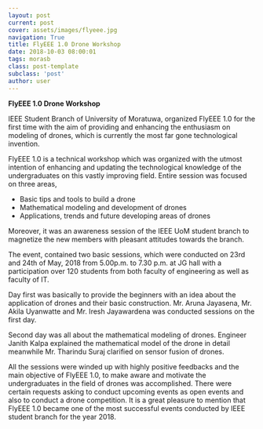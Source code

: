 ```yaml
---
layout: post
current: post
cover: assets/images/flyeee.jpg
navigation: True
title: FlyEEE 1.0 Drone Workshop
date: 2018-10-03 08:00:01
tags: morasb
class: post-template
subclass: 'post'
author: user
---
```

**FlyEEE 1.0 Drone Workshop**

IEEE Student Branch of University of Moratuwa, organized FlyEEE 1.0 for the first time with the aim of providing and enhancing the enthusiasm on modeling of drones, which is currently the most far gone technological invention.

FlyEEE 1.0 is a technical workshop which was organized with the utmost intention of enhancing and updating the technological knowledge of the undergraduates on this vastly improving field. Entire session was focused on three areas, 
- Basic tips and tools to build a drone
- Mathematical modeling and development of drones
- Applications, trends and future developing areas of drones

Moreover, it was an awareness session of the IEEE UoM student branch to magnetize the new members with pleasant attitudes towards the branch.

The event, contained two basic sessions, which were conducted on 23rd and 24th of May, 2018 from 5.00p.m. to 7.30 p.m. at JG hall with a participation over 120 students from both faculty of engineering as well as faculty of IT.

Day first was basically to provide the beginners with an idea about the application of drones and their basic construction. Mr. Aruna Jayasena, Mr. Akila Uyanwatte and Mr. Iresh Jayawardena was conducted sessions on the first day.

Second day was all about the mathematical modeling of drones. Engineer Janith Kalpa explained the mathematical model of the drone in detail meanwhile Mr. Tharindu Suraj clarified  on sensor fusion of drones.
        
All the sessions were winded up with highly positive feedbacks and the main objective of FlyEEE 1.0, to make aware and motivate the undergraduates in the field of drones was accomplished. There were certain requests asking to conduct upcoming events as open events and also to conduct a drone competition. It is a great pleasure to mention that FlyEEE 1.0 became one of the most successful events conducted by IEEE student branch for the year 2018. 

